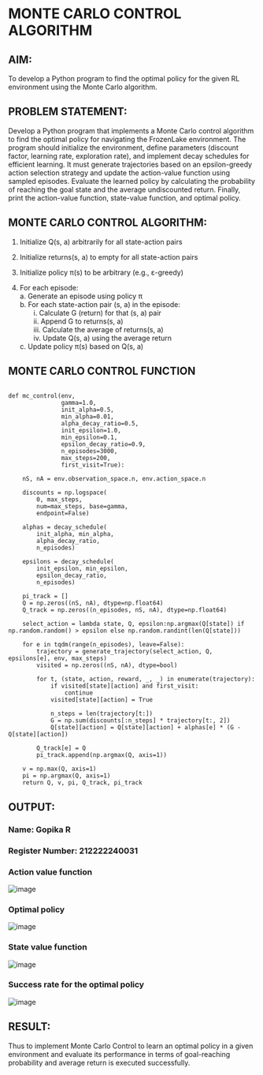 # MONTE CARLO CONTROL ALGORITHM

## AIM:
To develop a Python program to find the optimal policy for the given RL environment using the Monte Carlo algorithm.

## PROBLEM STATEMENT:
Develop a Python program that implements a Monte Carlo control algorithm to find the optimal policy for navigating the FrozenLake environment. The program should initialize the environment, define parameters (discount factor, learning rate, exploration rate), and implement decay schedules for efficient learning. It must generate trajectories based on an epsilon-greedy action selection strategy and update the action-value function using sampled episodes. Evaluate the learned policy by calculating the probability of reaching the goal state and the average undiscounted return. Finally, print the action-value function, state-value function, and optimal policy.

## MONTE CARLO CONTROL ALGORITHM:
1. Initialize Q(s, a) arbitrarily for all state-action pairs
2. Initialize returns(s, a) to empty for all state-action pairs
3. Initialize policy π(s) to be arbitrary (e.g., ε-greedy)

4. For each episode:<BR>
   a. Generate an episode using policy π<BR>
   b. For each state-action pair (s, a) in the episode:<BR>
      &nbsp;&nbsp;&nbsp;&nbsp;&nbsp;&nbsp; i.   Calculate G (return) for that (s, a) pair<BR>
      &nbsp;&nbsp;&nbsp;&nbsp;&nbsp;&nbsp; ii.  Append G to returns(s, a)<BR>
      &nbsp;&nbsp;&nbsp;&nbsp;&nbsp;&nbsp; iii. Calculate the average of returns(s, a)<BR>
      &nbsp;&nbsp;&nbsp;&nbsp;&nbsp;&nbsp; iv.  Update Q(s, a) using the average return<BR>
   c. Update policy π(s) based on Q(s, a)


## MONTE CARLO CONTROL FUNCTION
```

def mc_control(env,
               gamma=1.0,
               init_alpha=0.5,
               min_alpha=0.01,
               alpha_decay_ratio=0.5,
               init_epsilon=1.0,
               min_epsilon=0.1,
               epsilon_decay_ratio=0.9,
               n_episodes=3000,
               max_steps=200,
               first_visit=True):

    nS, nA = env.observation_space.n, env.action_space.n

    discounts = np.logspace(
        0, max_steps,
        num=max_steps, base=gamma,
        endpoint=False)

    alphas = decay_schedule(
        init_alpha, min_alpha,
        alpha_decay_ratio,
        n_episodes)

    epsilons = decay_schedule(
        init_epsilon, min_epsilon,
        epsilon_decay_ratio,
        n_episodes)

    pi_track = []
    Q = np.zeros((nS, nA), dtype=np.float64)
    Q_track = np.zeros((n_episodes, nS, nA), dtype=np.float64)

    select_action = lambda state, Q, epsilon:np.argmax(Q[state]) if np.random.random() > epsilon else np.random.randint(len(Q[state]))

    for e in tqdm(range(n_episodes), leave=False):
        trajectory = generate_trajectory(select_action, Q, epsilons[e], env, max_steps)
        visited = np.zeros((nS, nA), dtype=bool)

        for t, (state, action, reward, _, _) in enumerate(trajectory):
            if visited[state][action] and first_visit:
                continue
            visited[state][action] = True

            n_steps = len(trajectory[t:])
            G = np.sum(discounts[:n_steps] * trajectory[t:, 2])
            Q[state][action] = Q[state][action] + alphas[e] * (G - Q[state][action])

        Q_track[e] = Q
        pi_track.append(np.argmax(Q, axis=1))

    v = np.max(Q, axis=1)
    pi = np.argmax(Q, axis=1)
    return Q, v, pi, Q_track, pi_track

```

## OUTPUT:
### Name: Gopika R
### Register Number: 212222240031

### Action value function

![image](https://github.com/user-attachments/assets/16b63ec1-d2ee-4103-9891-8bc1ba22a25c)


### Optimal policy

![image](https://github.com/user-attachments/assets/3d7cc89e-fe43-4fc5-b35b-d2be96438247)


### State value function
![image](https://github.com/user-attachments/assets/9e7ca8cb-a63b-43ec-9646-2c885ea78327)


### Success rate for the optimal policy

![image](https://github.com/user-attachments/assets/ace05dda-8591-4775-b50b-338e00d839d9)



## RESULT:
Thus to implement Monte Carlo Control to learn an optimal policy in a given environment and evaluate its performance in terms of goal-reaching probability and average return is executed successfully.
